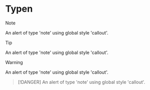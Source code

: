 # Typen

> [!NOTE]
> An alert of type 'note' using global style 'callout'.

> [!TIP]
> An alert of type 'note' using global style 'callout'.

> [!WARNING]
> An alert of type 'note' using global style 'callout'.

> [!DANGER]
> An alert of type 'note' using global style 'callout'.
